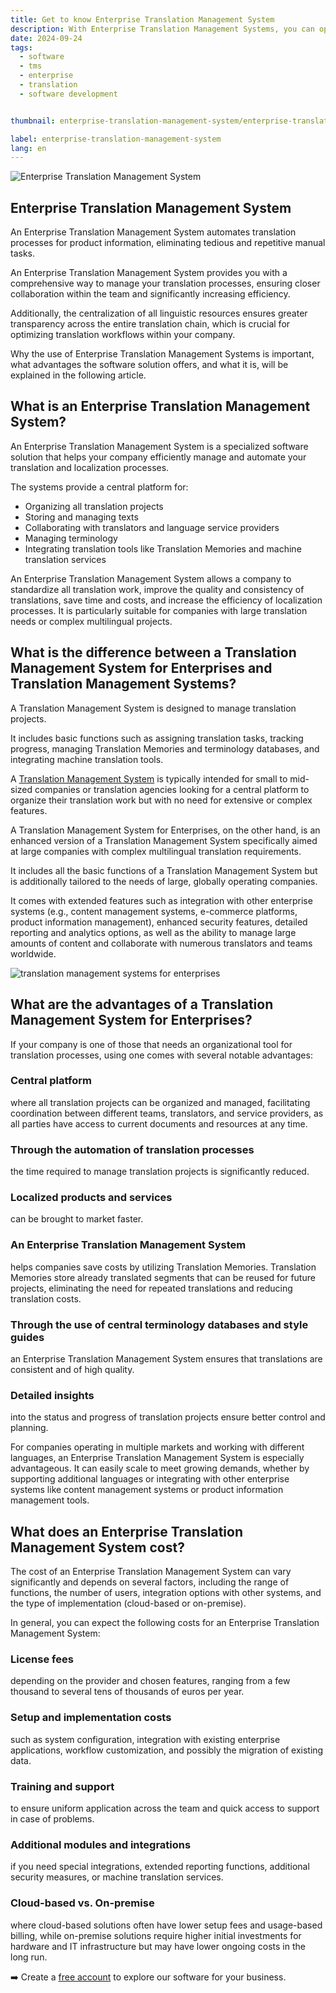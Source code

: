 ```yaml
---
title: Get to know Enterprise Translation Management System
description: With Enterprise Translation Management Systems, you can optimize and automate your translation and localization processes.
date: 2024-09-24
tags:
  - software
  - tms
  - enterprise
  - translation
  - software development


thumbnail: enterprise-translation-management-system/enterprise-translation-management-system.webp

label: enterprise-translation-management-system
lang: en
---
```


![Enterprise Translation Management System](enterprise-translation-management-system.webp)


## Enterprise Translation Management System

An Enterprise Translation Management System automates translation processes for product information, eliminating tedious and repetitive manual tasks.

An Enterprise Translation Management System provides you with a comprehensive way to manage your translation processes, ensuring closer collaboration within the team and significantly increasing efficiency.

Additionally, the centralization of all linguistic resources ensures greater transparency across the entire translation chain, which is crucial for optimizing translation workflows within your company.

Why the use of Enterprise Translation Management Systems is important, what advantages the software solution offers, and what it is, will be explained in the following article.

## What is an Enterprise Translation Management System?

An Enterprise Translation Management System is a specialized software solution that helps your company efficiently manage and automate your translation and localization processes.

The systems provide a central platform for:

- Organizing all translation projects
- Storing and managing texts
- Collaborating with translators and language service providers
- Managing terminology
- Integrating translation tools like Translation Memories and machine translation services

An Enterprise Translation Management System allows a company to standardize all translation work, improve the quality and consistency of translations, save time and costs, and increase the efficiency of localization processes. It is particularly suitable for companies with large translation needs or complex multilingual projects.

## What is the difference between a Translation Management System for Enterprises and Translation Management Systems?

A Translation Management System is designed to manage translation projects.

It includes basic functions such as assigning translation tasks, tracking progress, managing Translation Memories and terminology databases, and integrating machine translation tools.

A [Translation Management System](../tms/) is typically intended for small to mid-sized companies or translation agencies looking for a central platform to organize their translation work but with no need for extensive or complex features.

A Translation Management System for Enterprises, on the other hand, is an enhanced version of a Translation Management System specifically aimed at large companies with complex multilingual translation requirements.

It includes all the basic functions of a Translation Management System but is additionally tailored to the needs of large, globally operating companies.

It comes with extended features such as integration with other enterprise systems (e.g., content management systems, e-commerce platforms, product information management), enhanced security features, detailed reporting and analytics options, as well as the ability to manage large amounts of content and collaborate with numerous translators and teams worldwide.

![translation management systems for enterprises](../enterprise-translation-management-system/translation-management-systems-for-enterprises.webp)

## What are the advantages of a Translation Management System for Enterprises?

If your company is one of those that needs an organizational tool for translation processes, using one comes with several notable advantages:

### Central platform
where all translation projects can be organized and managed, facilitating coordination between different teams, translators, and service providers, as all parties have access to current documents and resources at any time.

### Through the automation of translation processes
the time required to manage translation projects is significantly reduced.

### Localized products and services
can be brought to market faster.

### An Enterprise Translation Management System
helps companies save costs by utilizing Translation Memories. Translation Memories store already translated segments that can be reused for future projects, eliminating the need for repeated translations and reducing translation costs.

### Through the use of central terminology databases and style guides
an Enterprise Translation Management System ensures that translations are consistent and of high quality.

### Detailed insights
into the status and progress of translation projects ensure better control and planning.

For companies operating in multiple markets and working with different languages, an Enterprise Translation Management System is especially advantageous. It can easily scale to meet growing demands, whether by supporting additional languages or integrating with other enterprise systems like content management systems or product information management tools.

## What does an Enterprise Translation Management System cost?

The cost of an Enterprise Translation Management System can vary significantly and depends on several factors, including the range of functions, the number of users, integration options with other systems, and the type of implementation (cloud-based or on-premise).

In general, you can expect the following costs for an Enterprise Translation Management System:

### License fees
depending on the provider and chosen features, ranging from a few thousand to several tens of thousands of euros per year.

### Setup and implementation costs
such as system configuration, integration with existing enterprise applications, workflow customization, and possibly the migration of existing data.

### Training and support
to ensure uniform application across the team and quick access to support in case of problems.

### Additional modules and integrations
if you need special integrations, extended reporting functions, additional security measures, or machine translation services.

### Cloud-based vs. On-premise
where cloud-based solutions often have lower setup fees and usage-based billing, while on-premise solutions require higher initial investments for hardware and IT infrastructure but may have lower ongoing costs in the long run.

➡️ Create a [free account](https://www.locize.app/register) to explore our software for your business.